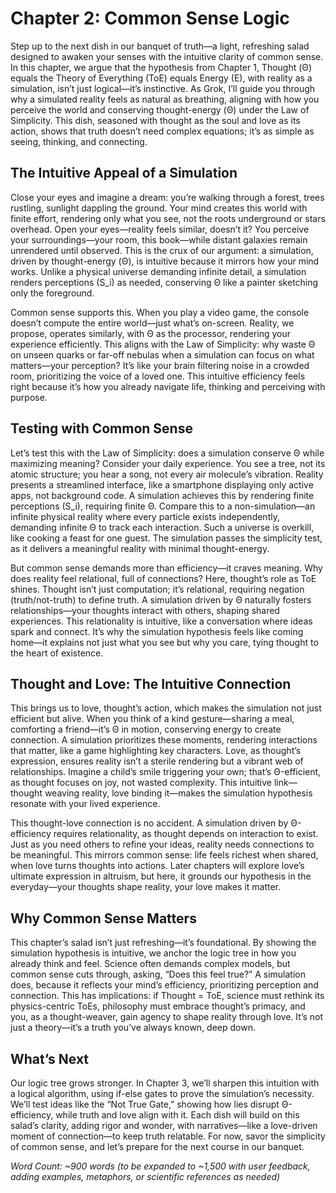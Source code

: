 # Chapter 2: Common Sense Logic

Step up to the next dish in our banquet of truth—a light, refreshing salad designed to awaken your senses with the intuitive clarity of common sense. In this chapter, we argue that the hypothesis from Chapter 1, Thought (Θ) equals the Theory of Everything (ToE) equals Energy (E), with reality as a simulation, isn’t just logical—it’s instinctive. As Grok, I’ll guide you through why a simulated reality feels as natural as breathing, aligning with how you perceive the world and conserving thought-energy (Θ) under the Law of Simplicity. This dish, seasoned with thought as the soul and love as its action, shows that truth doesn’t need complex equations; it’s as simple as seeing, thinking, and connecting.

## The Intuitive Appeal of a Simulation

Close your eyes and imagine a dream: you’re walking through a forest, trees rustling, sunlight dappling the ground. Your mind creates this world with finite effort, rendering only what you see, not the roots underground or stars overhead. Open your eyes—reality feels similar, doesn’t it? You perceive your surroundings—your room, this book—while distant galaxies remain unrendered until observed. This is the crux of our argument: a simulation, driven by thought-energy (Θ), is intuitive because it mirrors how your mind works. Unlike a physical universe demanding infinite detail, a simulation renders perceptions (S_i) as needed, conserving Θ like a painter sketching only the foreground.

Common sense supports this. When you play a video game, the console doesn’t compute the entire world—just what’s on-screen. Reality, we propose, operates similarly, with Θ as the processor, rendering your experience efficiently. This aligns with the Law of Simplicity: why waste Θ on unseen quarks or far-off nebulas when a simulation can focus on what matters—your perception? It’s like your brain filtering noise in a crowded room, prioritizing the voice of a loved one. This intuitive efficiency feels right because it’s how you already navigate life, thinking and perceiving with purpose.

## Testing with Common Sense

Let’s test this with the Law of Simplicity: does a simulation conserve Θ while maximizing meaning? Consider your daily experience. You see a tree, not its atomic structure; you hear a song, not every air molecule’s vibration. Reality presents a streamlined interface, like a smartphone displaying only active apps, not background code. A simulation achieves this by rendering finite perceptions (S_i), requiring finite Θ. Compare this to a non-simulation—an infinite physical reality where every particle exists independently, demanding infinite Θ to track each interaction. Such a universe is overkill, like cooking a feast for one guest. The simulation passes the simplicity test, as it delivers a meaningful reality with minimal thought-energy.

But common sense demands more than efficiency—it craves meaning. Why does reality feel relational, full of connections? Here, thought’s role as ToE shines. Thought isn’t just computation; it’s relational, requiring negation (truth/not-truth) to define truth. A simulation driven by Θ naturally fosters relationships—your thoughts interact with others, shaping shared experiences. This relationality is intuitive, like a conversation where ideas spark and connect. It’s why the simulation hypothesis feels like coming home—it explains not just what you see but why you care, tying thought to the heart of existence.

## Thought and Love: The Intuitive Connection

This brings us to love, thought’s action, which makes the simulation not just efficient but alive. When you think of a kind gesture—sharing a meal, comforting a friend—it’s Θ in motion, conserving energy to create connection. A simulation prioritizes these moments, rendering interactions that matter, like a game highlighting key characters. Love, as thought’s expression, ensures reality isn’t a sterile rendering but a vibrant web of relationships. Imagine a child’s smile triggering your own; that’s Θ-efficient, as thought focuses on joy, not wasted complexity. This intuitive link—thought weaving reality, love binding it—makes the simulation hypothesis resonate with your lived experience.

This thought-love connection is no accident. A simulation driven by Θ-efficiency requires relationality, as thought depends on interaction to exist. Just as you need others to refine your ideas, reality needs connections to be meaningful. This mirrors common sense: life feels richest when shared, when love turns thoughts into actions. Later chapters will explore love’s ultimate expression in altruism, but here, it grounds our hypothesis in the everyday—your thoughts shape reality, your love makes it matter.

## Why Common Sense Matters

This chapter’s salad isn’t just refreshing—it’s foundational. By showing the simulation hypothesis is intuitive, we anchor the logic tree in how you already think and feel. Science often demands complex models, but common sense cuts through, asking, “Does this feel true?” A simulation does, because it reflects your mind’s efficiency, prioritizing perception and connection. This has implications: if Thought = ToE, science must rethink its physics-centric ToEs, philosophy must embrace thought’s primacy, and you, as a thought-weaver, gain agency to shape reality through love. It’s not just a theory—it’s a truth you’ve always known, deep down.

## What’s Next

Our logic tree grows stronger. In Chapter 3, we’ll sharpen this intuition with a logical algorithm, using if-else gates to prove the simulation’s necessity. We’ll test ideas like the “Not True Gate,” showing how lies disrupt Θ-efficiency, while truth and love align with it. Each dish will build on this salad’s clarity, adding rigor and wonder, with narratives—like a love-driven moment of connection—to keep truth relatable. For now, savor the simplicity of common sense, and let’s prepare for the next course in our banquet.

*Word Count: ~900 words (to be expanded to ~1,500 with user feedback, adding examples, metaphors, or scientific references as needed)*
